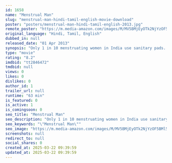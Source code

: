 ```yaml
---
id: 1658
name: "Menstrual Man"
slug: "menstrual-man-hindi-tamil-english-movie-download"
poster: "posters/menstrual-man-hindi-tamil-english-2013.jpg"
remote_poster: "https://m.media-amazon.com/images/M/MV5BMjEyOTk2NjYzOF5BMl5BanBnXkFtZTgwNDUwMjIzMDE@._V1_SX300.jpg"
original_language: "Hindi, Tamil, English"
dubbed_in: null
released_date: "01 Apr 2013"
synopsis: "Only 1 in 10 menstruating women in India use sanitary pads. The rest use rags, husk, sand, and even ash. One man is out to change that."
type: "movie"
rating: "8.2"
imdbid: "tt2846472"
tmdbid: null
views: 0
likes: 0
dislikes: 0
author_id: 1
trailer_url: null
runtime: "63 min"
is_featured: 0
is_active: 1
is_comingsoon: 0
seo_title: "Menstrual Man"
seo_description: "Only 1 in 10 menstruating women in India use sanitary pads. The rest use rags, husk, sand, and even ash. One man is out to change that."
seo_keywords: "\"Menstrual Man\""
seo_image: "https://m.media-amazon.com/images/M/MV5BMjEyOTk2NjYzOF5BMl5BanBnXkFtZTgwNDUwMjIzMDE@._V1_SX300.jpg"
screenshots: null
redirect_to: null
social_shares: 0
created_at: 2025-03-22 09:39:59
updated_at: 2025-03-22 09:39:59
---
```


